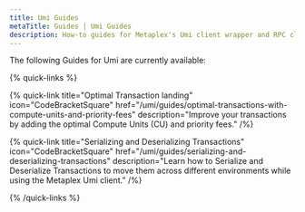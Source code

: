 ```yaml
---
title: Umi Guides
metaTitle: Guides | Umi Guides
description: How-to guides for Metaplex's Umi client wrapper and RPC client.
---
```


The following Guides for Umi are currently available:

{% quick-links %}

{% quick-link title="Optimal Transaction landing" icon="CodeBracketSquare" href="/umi/guides/optimal-transactions-with-compute-units-and-priority-fees" description="Improve your transactions by adding the optimal Compute Units (CU) and priority fees." /%}  

{% quick-link title="Serializing and Deserializing Transactions" icon="CodeBracketSquare" href="/umi/guides/serializing-and-deserializing-transactions" description="Learn how to Serialize and Deserialize Transactions to move them across different environments while using the Metaplex Umi client." /%}  

{% /quick-links %}
